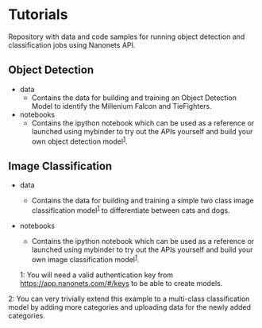 # Tutorials
Repository with data and code samples for running object detection and classification jobs using Nanonets API.

## Object Detection
- data
  - Contains the data for building and training an Object Detection Model to identify the Millenium Falcon and TieFighters.
- notebooks
  - Contains the ipython notebook which can be used as a reference or launched using mybinder to try out the APIs yourself and build your own object detection model<sup>[1](#footnote_1)</sup>.
  
  
## Image Classification
- data
  - Contains the data for building and training a simple two class image classification model<sup>[1](#footnote_2)</sup> to differentiate between cats and dogs.
- notebooks
  - Contains the ipython notebook which can be used as a reference or launched using mybinder to try out the APIs yourself and build your own image classification model<sup>[1](#footnote_1)</sup>.
  
  
  <a name="footnote_1">1</a>: You will need a valid authentication key from https://app.nanonets.com/#/keys to be able to create models.
  
<a name="footnote_2">2</a>: You can very trivially extend this example to a multi-class classification model by adding more categories and uploading data for the newly added categories.
